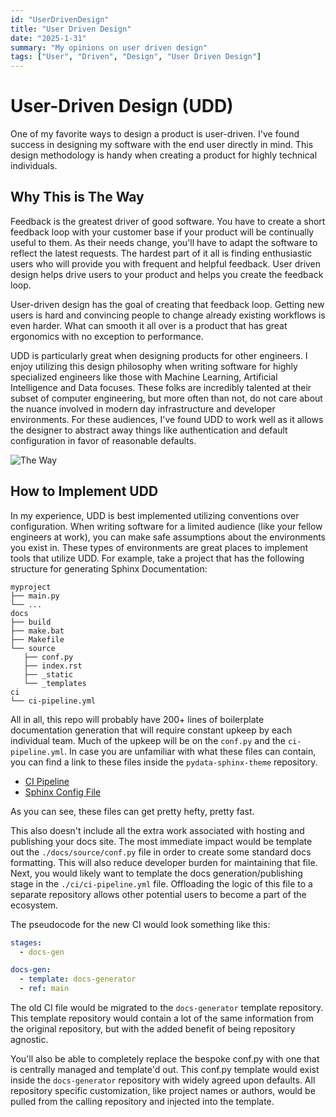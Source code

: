```yaml
---
id: "UserDrivenDesign"
title: "User Driven Design"
date: "2025-1-31"
summary: "My opinions on user driven design"
tags: ["User", "Driven", "Design", "User Driven Design"]
---
```


# User-Driven Design (UDD)

One of my favorite ways to design a product is user-driven. I've found success in designing my
software with the end user directly in mind. This design methodology is handy when 
creating a product for highly technical individuals.

## Why This is The Way

Feedback is the greatest driver of good software. You have to create a short feedback loop with your customer base if 
your product will be continually useful to them. As their needs change, you'll have to adapt the software to 
reflect the latest requests. The hardest part of it all is finding enthusiastic users who will provide you with frequent 
and helpful feedback. User driven design helps drive users to your product and helps you create the feedback loop.

User-driven design has the goal of creating that feedback loop. Getting new users is hard and convincing people to change
already existing workflows is even harder. What can smooth it all over is a product that has great ergonomics with no 
exception to performance.

UDD is particularly great when designing products for other engineers. I enjoy utilizing this design philosophy when 
writing software for highly specialized engineers like those with Machine Learning, Artificial Intelligence and Data focuses. 
These folks are incredibly talented at their subset of computer engineering, but more often than not, do not care about 
the nuance involved in modern day infrastructure and developer environments. For these audiences, I've found UDD to work 
well as it allows the designer to abstract away things like authentication and default configuration in favor of reasonable 
defaults.

<img src="https://media3.giphy.com/media/v1.Y2lkPTc5MGI3NjExdWF4NDk1MHBoM2JyZjJ0cmFtbWYxamEwOWIyZGUweGRvcDU3ZTNnciZlcD12MV9pbnRlcm5hbF9naWZfYnlfaWQmY3Q9Zw/aCatQNctAK7PC1H4zh/giphy.gif"  class="img-fluid" alt="The Way"/>

## How to Implement UDD

In my experience, UDD is best implemented utilizing conventions over configuration. When writing software for a limited 
audience (like your fellow engineers at work), you can make safe assumptions about the environments you exist in. 
These types of environments are great places to implement tools that utilize UDD. For example, take a project that has 
the following structure for generating Sphinx Documentation:

```
myproject
├── main.py
└── ...
docs
├── build
├── make.bat
├── Makefile
└── source
   ├── conf.py
   ├── index.rst
   ├── _static
   └── _templates
ci 
└── ci-pipeline.yml
```

All in all, this repo will probably have 200+ lines of boilerplate documentation generation that will require constant upkeep
by each individual team. Much of the upkeep will be on the `conf.py` and the `ci-pipeline.yml`. In case you are 
unfamiliar with what these files can contain, you can find a link to these files inside the `pydata-sphinx-theme` repository.

- [CI Pipeline](https://github.com/pydata/pydata-sphinx-theme/blob/main/.github/workflows/CI.yml)
- [Sphinx Config File](https://github.com/pydata/pydata-sphinx-theme/blob/main/docs/conf.py)
 
As you can see, these files can get pretty hefty, pretty fast.

This also doesn't include all the extra work associated with hosting and publishing your docs site. 
The most immediate impact would be template out the `./docs/source/conf.py` file in order to create some standard docs 
formatting. This will also reduce developer burden for maintaining that file. Next, you would likely want to template the docs 
generation/publishing stage in the `./ci/ci-pipeline.yml` file. Offloading the logic of this file to a separate repository 
allows other potential users to become a part of the ecosystem.

The pseudocode for the new CI would look something like this:

```yaml
stages:
  - docs-gen

docs-gen:
  - template: docs-generator
  - ref: main
```

The old CI file would be migrated to the `docs-generator` template repository. This template repository would contain 
a lot of the same information from the original repository, but with the added benefit of being repository agnostic.

You'll also be able to completely replace the bespoke conf.py with one that is centrally managed and template'd out. This 
conf.py template would exist inside the `docs-generator` repository with widely agreed upon defaults. All repository specific 
customization, like project names or authors, would be pulled from the calling repository and injected into the template.
